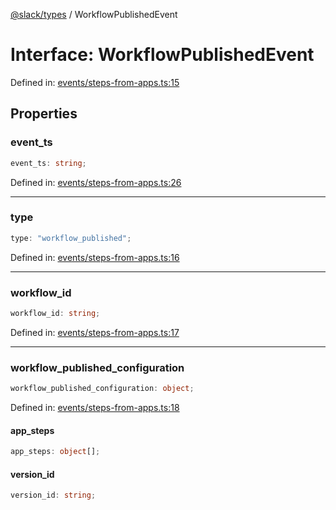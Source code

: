 [@slack/types](../index.md) / WorkflowPublishedEvent

# Interface: WorkflowPublishedEvent

Defined in: [events/steps-from-apps.ts:15](https://github.com/slackapi/node-slack-sdk/blob/main/packages/types/src/events/steps-from-apps.ts#L15)

## Properties

### event\_ts

```ts
event_ts: string;
```

Defined in: [events/steps-from-apps.ts:26](https://github.com/slackapi/node-slack-sdk/blob/main/packages/types/src/events/steps-from-apps.ts#L26)

***

### type

```ts
type: "workflow_published";
```

Defined in: [events/steps-from-apps.ts:16](https://github.com/slackapi/node-slack-sdk/blob/main/packages/types/src/events/steps-from-apps.ts#L16)

***

### workflow\_id

```ts
workflow_id: string;
```

Defined in: [events/steps-from-apps.ts:17](https://github.com/slackapi/node-slack-sdk/blob/main/packages/types/src/events/steps-from-apps.ts#L17)

***

### workflow\_published\_configuration

```ts
workflow_published_configuration: object;
```

Defined in: [events/steps-from-apps.ts:18](https://github.com/slackapi/node-slack-sdk/blob/main/packages/types/src/events/steps-from-apps.ts#L18)

#### app\_steps

```ts
app_steps: object[];
```

#### version\_id

```ts
version_id: string;
```
